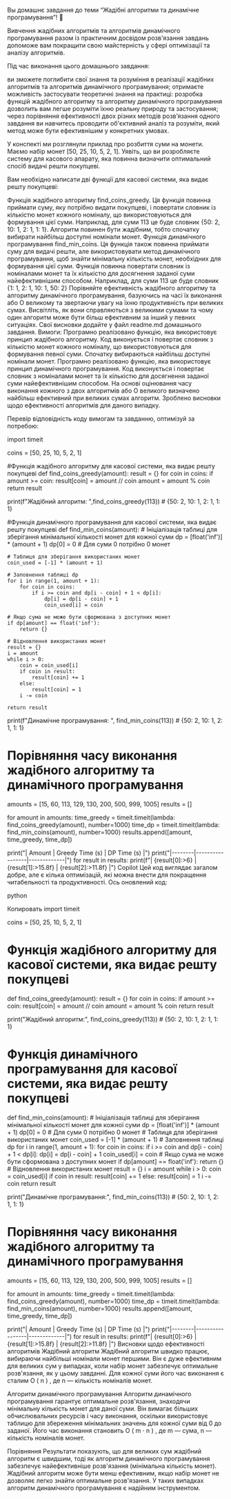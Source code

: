 Вы
домашнє завдання до теми “Жадібні алгоритми та динамічне програмування”! 🙂

Вивчення жадібних алгоритмів та алгоритмів динамічного програмування разом із практичним досвідом розв'язання завдань допоможе вам покращити свою майстерність у сфері оптимізації та аналізу алгоритмів.

Під час виконання цього домашнього завдання:

ви зможете поглибити свої знання та розуміння в реалізації жадібних алгоритмів та алгоритмів динамічного програмування;
отримаєте можливість застосувати теоретичні знання на практиці: розробка функцій жадібного алгоритму та алгоритму динамічного програмування дозволить вам легше розуміти їхню реальну природу та застосування;
через порівняння ефективності двох різних методів розв’язання одного завдання ви навчитесь проводити об'єктивний аналіз та розуміти, який метод може бути ефективнішим у конкретних умовах.

У конспекті ми розглянули приклад про розбиття суми на монети. Маємо набір монет [50, 25, 10, 5, 2, 1]. Уявіть, що ви розробляєте систему для касового апарату, яка повинна визначити оптимальний спосіб видачі решти покупцеві.

Вам необхідно написати дві функції для касової системи, яка видає решту покупцеві:

Функція жадібного алгоритму find_coins_greedy. Ця функція повинна приймати суму, яку потрібно видати покупцеві, і повертати словник із кількістю монет кожного номіналу, що використовуються для формування цієї суми. Наприклад, для суми 113 це буде словник {50: 2, 10: 1, 2: 1, 1: 1}. Алгоритм повинен бути жадібним, тобто спочатку вибирати найбільш доступні номінали монет.
Функція динамічного програмування find_min_coins. Ця функція також повинна приймати суму для видачі решти, але використовувати метод динамічного програмування, щоб знайти мінімальну кількість монет, необхідних для формування цієї суми. Функція повинна повертати словник із номіналами монет та їх кількістю для досягнення заданої суми найефективнішим способом. Наприклад, для суми 113 це буде словник {1: 1, 2: 1, 10: 1, 50: 2}
Порівняйте ефективність жадібного алгоритму та алгоритму динамічного програмування, базуючись на часі їх виконання або О великому та звертаючи увагу на їхню продуктивність при великих сумах. Висвітліть, як вони справляються з великими сумами та чому один алгоритм може бути більш ефективним за інший у певних ситуаціях. Свої висновки додайте у файл readme.md домашнього завдання.
Вимоги:
Програмно реалізовано функцію, яка використовує принцип жадібного алгоритму. Код виконується і повертає словник з кількістю монет кожного номіналу, що використовуються для формування певної суми. Спочатку вибираються найбільш доступні номінали монет.
Програмно реалізовано функцію, яка використовує принцип динамічного програмування. Код виконується і повертає словник з номіналами монет та їх кількістю для досягнення заданої суми найефективнішим способом.
На основі оцінювання часу виконання кожного з двох алгоритмів або О великого визначено найбільш ефективний при великих сумах алгоритм.
Зроблено висновки щодо ефективності алгоритмів для даного випадку. 

Перевір відповідність коду вимогам та завданню, оптимізуй за потребою:

import timeit

coins = [50, 25, 10, 5, 2, 1]

#Функція жадібного алгоритму для касової системи, яка видає решту покупцеві
def find_coins_greedy(amount):
    result = {}
    for coin in coins:
        if amount >= coin:
            result[coin] = amount // coin
            amount = amount % coin
    return result

print(f"Жадібний алгоритм: ",find_coins_greedy(113))  # {50: 2, 10: 1, 2: 1, 1: 1}


#Функція динамічного програмування для касової системи, яка видає решту покупцеві
def find_min_coins(amount):
    # Ініціалізація таблиці для зберігання мінімальної кількості монет для кожної суми
    dp = [float('inf')] * (amount + 1)
    dp[0] = 0  # Для суми 0 потрібно 0 монет

    # Таблиця для зберігання використаних монет
    coin_used = [-1] * (amount + 1)

    # Заповнення таблиці dp
    for i in range(1, amount + 1):
        for coin in coins:
            if i >= coin and dp[i - coin] + 1 < dp[i]:
                dp[i] = dp[i - coin] + 1
                coin_used[i] = coin

    # Якщо сума не може бути сформована з доступних монет
    if dp[amount] == float('inf'):
        return {}

    # Відновлення використаних монет
    result = {}
    i = amount
    while i > 0:
        coin = coin_used[i]
        if coin in result:
            result[coin] += 1
        else:
            result[coin] = 1
        i -= coin

    return result


print(f"Динамічне програмування: ", find_min_coins(113))  # {50: 2, 10: 1, 2: 1, 1: 1}

# Порівняння часу виконання жадібного алгоритму та динамічного програмування
amounts = [15, 60, 113, 129, 130, 200, 500, 999, 1005]
results = []

for amount in amounts:
    time_greedy = timeit.timeit(lambda: find_coins_greedy(amount), number=1000)
    time_dp = timeit.timeit(lambda: find_min_coins(amount), number=1000)
    results.append([amount, time_greedy, time_dp])

print("| Amount | Greedy Time (s) | DP Time (s) |")
print("|--------|-----------------|-------------|")
for result in results:
    print(f"| {result[0]:>6} | {result[1]:>15.8f} | {result[2]:>11.8f} |")
Copilot
Цей код виглядає загалом добре, але є кілька оптимізацій, які можна внести для покращення читабельності та продуктивності. Ось оновлений код:

python

Копировать
import timeit

coins = [50, 25, 10, 5, 2, 1]

# Функція жадібного алгоритму для касової системи, яка видає решту покупцеві
def find_coins_greedy(amount):
    result = {}
    for coin in coins:
        if amount >= coin:
            result[coin] = amount // coin
            amount = amount % coin
    return result

print("Жадібний алгоритм:", find_coins_greedy(113))  # {50: 2, 10: 1, 2: 1, 1: 1}

# Функція динамічного програмування для касової системи, яка видає решту покупцеві
def find_min_coins(amount):
    # Ініціалізація таблиці для зберігання мінімальної кількості монет для кожної суми
    dp = [float('inf')] * (amount + 1)
    dp[0] = 0  # Для суми 0 потрібно 0 монет
    # Таблиця для зберігання використаних монет
    coin_used = [-1] * (amount + 1)
    # Заповнення таблиці dp
    for i in range(1, amount + 1):
        for coin in coins:
            if i >= coin and dp[i - coin] + 1 < dp[i]:
                dp[i] = dp[i - coin] + 1
                coin_used[i] = coin
    # Якщо сума не може бути сформована з доступних монет
    if dp[amount] == float('inf'):
        return {}
    # Відновлення використаних монет
    result = {}
    i = amount
    while i > 0:
        coin = coin_used[i]
        if coin in result:
            result[coin] += 1
        else:
            result[coin] = 1
        i -= coin
    return result

print("Динамічне програмування:", find_min_coins(113))  # {50: 2, 10: 1, 2: 1, 1: 1}

# Порівняння часу виконання жадібного алгоритму та динамічного програмування
amounts = [15, 60, 113, 129, 130, 200, 500, 999, 1005]
results = []

for amount in amounts:
    time_greedy = timeit.timeit(lambda: find_coins_greedy(amount), number=1000)
    time_dp = timeit.timeit(lambda: find_min_coins(amount), number=1000)
    results.append([amount, time_greedy, time_dp])

print("| Amount | Greedy Time (s) | DP Time (s) |")
print("|--------|-----------------|-------------|")
for result in results:
    print(f"| {result[0]:>6} | {result[1]:>15.8f} | {result[2]:>11.8f} |")
Висновки щодо ефективності алгоритмів
Жадібний алгоритм
Жадібний алгоритм швидко працює, вибираючи найбільші номінали монет першими. Він є дуже ефективним для великих сум у випадках, коли набір монет забезпечує оптимальне розв'язання, як у цьому завданні. Для кожної суми його час виконання є сталим 
O
(
n
)
, де 
n
 — кількість номіналів монет.

Алгоритм динамічного програмування
Алгоритм динамічного програмування гарантує оптимальне розв'язання, знаходячи мінімальну кількість монет для даної суми. Він вимагає більших обчислювальних ресурсів і часу виконання, оскільки використовує таблицю для збереження мінімальних значень для кожної суми від 0 до заданої. Його час виконання становить 
O
(
m
⋅
n
)
, де 
m
 — сума, 
n
 — кількість номіналів монет.

Порівняння
Результати показують, що для великих сум жадібний алгоритм є швидшим, тоді як алгоритм динамічного програмування забезпечує найефективніше розв'язання (мінімальна кількість монет). Жадібний алгоритм може бути менш ефективним, якщо набір монет не дозволяє легко знайти оптимальне розв'язання. У таких випадках алгоритм динамічного програмування є надійним інструментом.
